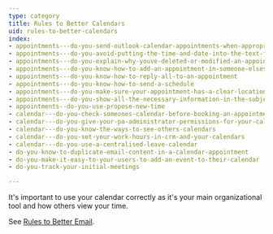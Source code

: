 ```yaml
---
type: category
title: Rules to Better Calendars
uid: rules-to-better-calendars
index:
- appointments---do-you-send-outlook-calendar-appointments-when-appropriate
- appointments---do-you-avoid-putting-the-time-and-date-into-the-text-field-of-a-meeting
- appointments---do-you-explain-why-youve-deleted-or-modified-an-appointment
- appointments---do-you-know-how-to-add-an-appointment-in-someone-elses-calendar
- appointments---do-you-know-how-to-reply-all-to-an-appointment
- appointments---do-you-know-how-to-send-a-schedule
- appointments---do-you-make-sure-your-appointment-has-a-clear-location-address
- appointments---do-you-show-all-the-necessary-information-in-the-subject
- appointments--do-you-use-propose-new-time
- calendar---do-you-check-someones-calendar-before-booking-an-appointment
- calendar---do-you-give-your-pa-administrator-permissions-for-your-calendar
- calendar---do-you-know-the-ways-to-see-others-calendars
- calendar---do-you-set-your-work-hours-in-crm-and-your-calendars
- calendar---do-you-use-a-centralised-leave-calendar
- do-you-know-to-duplicate-email-content-in-a-calendar-appointment
- do-you-make-it-easy-to-your-users-to-add-an-event-to-their-calendar
- do-you-track-your-initial-meetings

---
```


​​It's important to use your calendar correctly as it's your main organizational​ tool and how others view your time.

See [Rules to Better Email](/_layouts/15/FIXUPREDIRECT.ASPX?WebId=3dfc0e07-e23a-4cbb-aac2-e778b71166a2&amp;TermSetId=07da3ddf-0924-4cd2-a6d4-a4809ae20160&amp;TermId=9775587d-d391-4b7d-8654-96953eeb9cfc).


